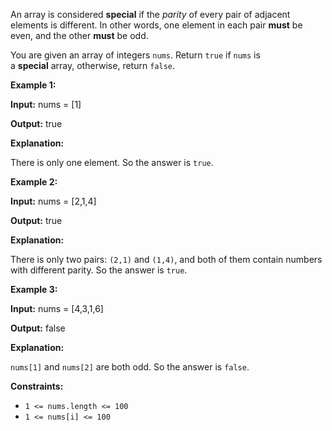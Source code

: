 An array is considered **special** if the *parity* of every pair of adjacent elements is different. In other words, one element in each pair **must** be even, and the other **must** be odd.

You are given an array of integers `nums`. Return `true` if `nums` is a **special** array, otherwise, return `false`.

**Example 1:**

**Input:** nums = [1]

**Output:** true

**Explanation:**

There is only one element. So the answer is `true`.

**Example 2:**

**Input:** nums = [2,1,4]

**Output:** true

**Explanation:**

There is only two pairs: `(2,1)` and `(1,4)`, and both of them contain numbers with different parity. So the answer is `true`.

**Example 3:**

**Input:** nums = [4,3,1,6]

**Output:** false

**Explanation:**

`nums[1]` and `nums[2]` are both odd. So the answer is `false`.

**Constraints:**

- `1 <= nums.length <= 100`
- `1 <= nums[i] <= 100`